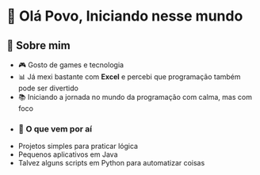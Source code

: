 # 👋 Olá Povo, Iniciando nesse mundo
## 📌 Sobre mim
- 🎮 Gosto de games e tecnologia  
- 📊 Já mexi bastante com **Excel** e percebi que programação também pode ser divertido 
- 📚 Iniciando a jornada no mundo da programação com calma, mas com foco
- ### 🌱 O que vem por aí
- Projetos simples para praticar lógica  
- Pequenos aplicativos em Java  
- Talvez alguns scripts em Python para automatizar coisas   
